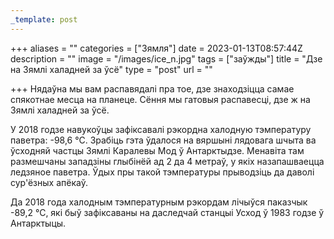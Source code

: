 ```yaml
---
_template: post
---
```




+++
aliases = ""
categories = ["Зямля"]
date = 2023-01-13T08:57:44Z
description = ""
image = "/images/ice_n.jpg"
tags = ["заўжды"]
title = "Дзе на Зямлі халадней за ўсё"
type = "post"
url = ""

+++
Нядаўна мы вам распавядалі пра тое, дзе знаходзіцца самае спякотнае месца на планеце. Сёння мы гатовыя распавесці, дзе ж на Зямлі халадней за ўсё.  
  
У 2018 годзе навукоўцы зафіксавалі рэкордна халодную тэмпературу паветра: -98,6 °С. Зрабіць гэта ўдалося на вяршыні лядовага шчыта ва ўсходняй частцы Зямлі Каралевы Мод ў Антарктыдзе. Менавіта там размешчаны западзіны глыбінёй ад 2 да 4 метраў, у якіх назапашваецца ледзяное паветра. Ўдых пры такой тэмпературы прыводзіць да даволі сур'ёзных апёкаў.  
  
Да 2018 года халодным тэмпературным рэкордам лічыўся паказчык -89,2 °С, які быў зафіксаваны на даследчай станцыі Усход ў 1983 годзе ў Антарктыцы.
